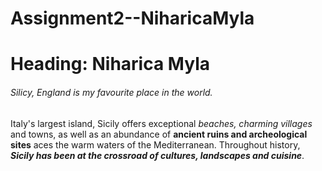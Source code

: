 # Assignment2--NiharicaMyla

# Heading: Niharica Myla
###### Silicy, England is my favourite place in the world.

Italy's largest island, Sicily offers exceptional *beaches, charming villages* and towns, as well as an abundance of **ancient ruins and archeological sites** aces the warm waters of the Mediterranean. Throughout history, ***Sicily has been at the crossroad of cultures, landscapes and cuisine***.
